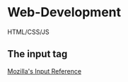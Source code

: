 # Web-Development
HTML/CSS/JS
## The input tag
[Mozilla's Input Reference](https://developer.mozilla.org/en-US/docs/Web/HTML/Element/input)
